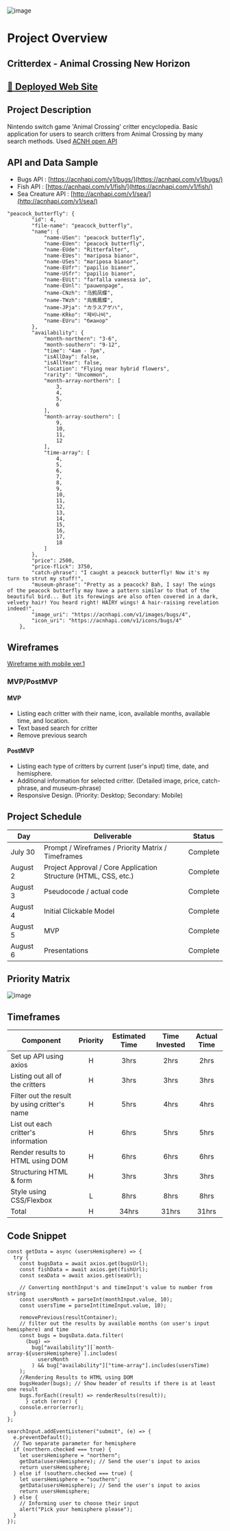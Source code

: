 ![image](https://user-images.githubusercontent.com/78275456/127722888-911a0195-2b34-4c82-b970-65df31fd1a1e.png)

# Project Overview

## Critterdex - Animal Crossing New Horizon

## [🍉 Deployed Web Site](https://yeana-dev.github.io/Critterdex-for-animal-crossing/)

## Project Description

Nintendo switch game 'Animal Crossing' critter encyclopedia. Basic application for users to search critters from Animal Crossing by many search methods. Used [ACNH open API](http://acnhapi.com/)

## API and Data Sample

- Bugs API : [https://acnhapi.com/v1/bugs/](https://acnhapi.com/v1/bugs/)
- Fish API : [https://acnhapi.com/v1/fish/](https://acnhapi.com/v1/fish/)
- Sea Creature API : [http://acnhapi.com/v1/sea/](http://acnhapi.com/v1/sea/)

```
"peacock_butterfly": {
        "id": 4,
        "file-name": "peacock_butterfly",
        "name": {
            "name-USen": "peacock butterfly",
            "name-EUen": "peacock butterfly",
            "name-EUde": "Ritterfalter",
            "name-EUes": "mariposa bianor",
            "name-USes": "mariposa bianor",
            "name-EUfr": "papilio bianor",
            "name-USfr": "papilio bianor",
            "name-EUit": "farfalla vanessa io",
            "name-EUnl": "pauwenpage",
            "name-CNzh": "乌鸦凤蝶",
            "name-TWzh": "烏鴉鳳蝶",
            "name-JPja": "カラスアゲハ",
            "name-KRko": "제비나비",
            "name-EUru": "бианор"
        },
        "availability": {
            "month-northern": "3-6",
            "month-southern": "9-12",
            "time": "4am - 7pm",
            "isAllDay": false,
            "isAllYear": false,
            "location": "Flying near hybrid flowers",
            "rarity": "Uncommon",
            "month-array-northern": [
                3,
                4,
                5,
                6
            ],
            "month-array-southern": [
                9,
                10,
                11,
                12
            ],
            "time-array": [
                4,
                5,
                6,
                7,
                8,
                9,
                10,
                11,
                12,
                13,
                14,
                15,
                16,
                17,
                18
            ]
        },
        "price": 2500,
        "price-flick": 3750,
        "catch-phrase": "I caught a peacock butterfly! Now it's my turn to strut my stuff!",
        "museum-phrase": "Pretty as a peacock? Bah, I say! The wings of the peacock butterfly may have a pattern similar to that of the beautiful bird... But its forewings are also often covered in a dark, velvety hair! You heard right! HAIRY wings! A hair-raising revelation indeed!",
        "image_uri": "https://acnhapi.com/v1/images/bugs/4",
        "icon_uri": "https://acnhapi.com/v1/icons/bugs/4"
    },
```

## Wireframes

[Wireframe with mobile ver.1](https://whimsical.com/critterdex-XagNwLKhGWqb4QXmVxDGvr)

### MVP/PostMVP

#### MVP

- Listing each critter with their name, icon, available months, available time, and location.
- Text based search for critter
- Remove previous search

#### PostMVP

- Listing each type of critters by current (user's input) time, date, and hemisphere.
- Additional information for selected critter. (Detailed image, price, catch-phrase, and museum-phrase)
- Responsive Design. (Priority: Desktop; Secondary: Mobile)

## Project Schedule

| Day      | Deliverable                                                     | Status   |
| -------- | --------------------------------------------------------------- | -------- |
| July 30  | Prompt / Wireframes / Priority Matrix / Timeframes              | Complete |
| August 2 | Project Approval / Core Application Structure (HTML, CSS, etc.) | Complete |
| August 3 | Pseudocode / actual code                                        | Complete |
| August 4 | Initial Clickable Model                                         | Complete |
| August 5 | MVP                                                             | Complete |
| August 6 | Presentations                                                   | Complete |

## Priority Matrix

![image](https://user-images.githubusercontent.com/78275456/127721884-f6712904-61dc-4cd8-a766-8cce077e4bce.png)

## Timeframes

| Component                                     | Priority | Estimated Time | Time Invested | Actual Time |
| --------------------------------------------- | :------: | :------------: | :-----------: | :---------: |
| Set up API using axios                        |    H     |      3hrs      |     2hrs      |    2hrs     |
| Listing out all of the critters               |    H     |      3hrs      |     3hrs      |    3hrs     |
| Filter out the result by using critter's name |    H     |      5hrs      |     4hrs      |    4hrs     |
| List out each critter's information           |    H     |      6hrs      |     5hrs      |    5hrs     |
| Render results to HTML using DOM              |    H     |      6hrs      |     6hrs      |    6hrs     |
| Structuring HTML & form                       |    H     |      3hrs      |     3hrs      |    3hrs     |
| Style using CSS/Flexbox                       |    L     |      8hrs      |     8hrs      |    8hrs     |
| Total                                         |    H     |     34hrs      |     31hrs     |    31hrs    |

## Code Snippet

```
const getData = async (usersHemisphere) => {
  try {
    const bugsData = await axios.get(bugsUrl);
    const fishData = await axios.get(fishUrl);
    const seaData = await axios.get(seaUrl);

    // Converting monthInput's and timeInput's value to number from string
    const usersMonth = parseInt(monthInput.value, 10);
    const usersTime = parseInt(timeInput.value, 10);

    removePrevious(resultContainer);
    // filter out the results by available months (on user's input hemisphere) and time
    const bugs = bugsData.data.filter(
      (bug) =>
        bug["availability"][`month-array-${usersHemisphere}`].includes(
          usersMonth
        ) && bug["availability"]["time-array"].includes(usersTime)
    );
    //Rendering Results to HTML using DOM
    bugsHeader(bugs); // Show header of results if there is at least one result
    bugs.forEach((result) => renderResults(result));
      } catch (error) {
    console.error(error);
  }
};

searchInput.addEventListener("submit", (e) => {
  e.preventDefault();
  // Two separate parameter for hemisphere
  if (northern.checked === true) {
    let usersHemisphere = "northern";
    getData(usersHemisphere); // Send the user's input to axios
    return usersHemisphere;
  } else if (southern.checked === true) {
    let usersHemisphere = "southern";
    getData(usersHemisphere); // Send the user's input to axios
    return usersHemisphere;
  } else {
    // Informing user to choose their input
    alert("Pick your hemisphere please");
  }
});
```
